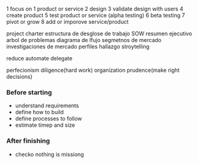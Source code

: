 1 focus on 1 product or service
2 design
3 validate design with users
4 create product
5 test product or service (alpha testing)
6 beta testing
7 pivot or grow
8 add or imporove service/product

project charter
estructura de desglose de trabajo
SOW
resumen ejecutivo
arbol de problemas
diagrama de lfujo
segmetnos de mercado
investigaciones de mercado
perfiles hallazgo
stroytelling

reduce 
automate
delegate

perfecionism
diligence(hard work)
organization
prudence(make right decisions)

### Before starting
- understand requirements
- define how to build
- define processes to follow
- estimate timep and size

### After finishing
- checko nothing is missiong